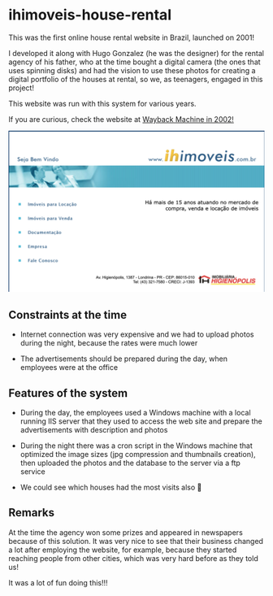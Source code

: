 # ihimoveis-house-rental

This was the first online house rental website in Brazil, launched on 2001!

I developed it along with Hugo Gonzalez (he was the designer) for the rental agency of his father, who at the time bought a digital camera (the ones that uses spinning disks) and had the vision to use these photos for creating a digital portfolio of the houses at rental, so we, as teenagers, engaged in this project!

This website was run with this system for various years.

If you are curious, check the website at [Wayback Machine in 2002!](https://web.archive.org/web/20021128150756/http://ihimoveis.com.br/)

<img src="screenshot.png" with="600"></img>

## Constraints at the time

* Internet connection was very expensive and we had to upload photos during the night, because the rates were much lower

* The advertisements should be prepared during the day, when employees were at the office


## Features of the system

* During the day, the employees used a Windows machine with a local running IIS server that they used to access the web site and prepare the advertisements with description and photos

* During the night there was a cron script in the Windows machine that optimized the image sizes (jpg compression and thumbnails creation), then uploaded the photos and the database to the server via a ftp service

* We could see which houses had the most visits also 💪

## Remarks

At the time the agency won some prizes and appeared in newspapers because of this solution. It was very nice to see that their business changed a lot after employing the website, for example, because they started reaching people from other cities, which was very hard before as they told us!

It was a lot of fun doing this!!!
